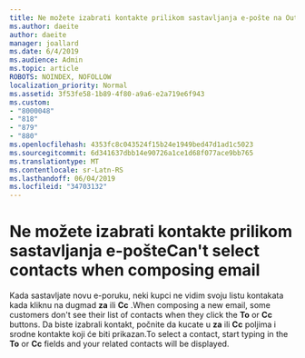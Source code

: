 ```yaml
---
title: Ne možete izabrati kontakte prilikom sastavljanja e-pošte na Outlook.com
ms.author: daeite
author: daeite
manager: joallard
ms.date: 6/4/2019
ms.audience: Admin
ms.topic: article
ROBOTS: NOINDEX, NOFOLLOW
localization_priority: Normal
ms.assetid: 3f53fe58-1b89-4f80-a9a6-e2a719e6f943
ms.custom:
- "8000048"
- "818"
- "879"
- "880"
ms.openlocfilehash: 4353fc8c043524f15b24e1949bed47d1ad1c5023
ms.sourcegitcommit: 6d341637dbb14e90726a1ce1d68f077ace9bb765
ms.translationtype: MT
ms.contentlocale: sr-Latn-RS
ms.lasthandoff: 06/04/2019
ms.locfileid: "34703132"
---
```

# <a name="cant-select-contacts-when-composing-email"></a><span data-ttu-id="32e0e-102">Ne možete izabrati kontakte prilikom sastavljanja e-pošte</span><span class="sxs-lookup"><span data-stu-id="32e0e-102">Can't select contacts when composing email</span></span>

<span data-ttu-id="32e0e-103">Kada sastavljate novu e-poruku, neki kupci ne vidim svoju listu kontakata kada kliknu na dugmad **za** ili **Cc** .</span><span class="sxs-lookup"><span data-stu-id="32e0e-103">When composing a new email, some customers don't see their list of contacts when they click the **To** or **Cc** buttons.</span></span> <span data-ttu-id="32e0e-104">Da biste izabrali kontakt, počnite da kucate u **za** ili **Cc** poljima i srodne kontakte koji će biti prikazan.</span><span class="sxs-lookup"><span data-stu-id="32e0e-104">To select a contact, start typing in the **To** or **Cc** fields and your related contacts will be displayed.</span></span>